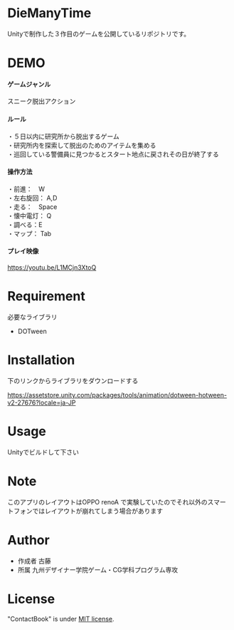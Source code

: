 # DieManyTime

Unityで制作した３作目のゲームを公開しているリポジトリです。

# DEMO

#### ゲームジャンル

スニーク脱出アクション

#### ルール

・５日以内に研究所から脱出するゲーム<br>
・研究所内を探索して脱出のためのアイテムを集める<br>
・巡回している警備員に見つかるとスタート地点に戻されその日が終了する

#### 操作方法

・前進：　W<br>
・左右旋回： A,D<br>
・走る：　Space<br>
・懐中電灯： Q<br>
・調べる：E<br>
・マップ：   Tab

#### プレイ映像

https://youtu.be/L1MCjn3XtoQ

# Requirement

必要なライブラリ

* DOTween

# Installation

下のリンクからライブラリをダウンロードする

https://assetstore.unity.com/packages/tools/animation/dotween-hotween-v2-27676?locale=ja-JP

# Usage

Unityでビルドして下さい

# Note

このアプリのレイアウトはOPPO renoA で実験していたのでそれ以外のスマートフォンではレイアウトが崩れてしまう場合があります

# Author

* 作成者    古藤
* 所属      九州デザイナー学院ゲーム・CG学科プログラム専攻

# License

"ContactBook" is under [MIT license](https://en.wikipedia.org/wiki/MIT_License).
